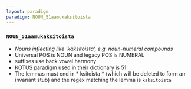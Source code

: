 ```yaml
---
layout: paradigm
paradigm: NOUN_51aamukaksitoista
---
```

### ` NOUN_51aamukaksitoista `

* _Nouns inflecting like 'kaksitoista', e.g. noun-numeral compounds_
* Universal POS is NOUN and legacy POS is NUMERAL
* suffixes use back vowel harmony
* KOTUS paradigm used in their dictionary is 51
* The lemmas must end in * ksitoista * (which will be deleted to form an invariant stub) and the regex matching the lemma is ` kaksitoista `
